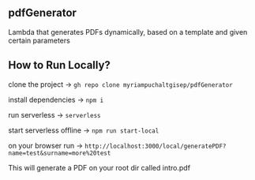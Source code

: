 ## pdfGenerator

Lambda that generates PDFs dynamically, based on a template and given certain parameters

## How to Run Locally? 

clone the project -> `gh repo clone myriampuchaltgisep/pdfGenerator`

install dependencies -> `npm i`

run serverless -> `serverless`

start serverless offline -> `npm run start-local`

on your browser run -> `http://localhost:3000/local/generatePDF?name=test&surname=more%20test`

This will generate a PDF on your root dir called intro.pdf



